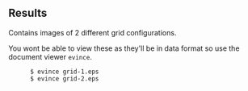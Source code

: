 ## Results

Contains images of 2 different grid configurations.

You wont be able to view these as they'll be in data format so use the document viewer `evince`.


          $ evince grid-1.eps
          $ evince grid-2.eps
